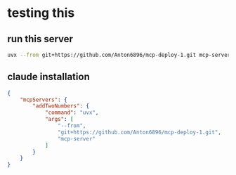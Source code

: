 # testing this

## run this server

```sh
uvx --from git+https://github.com/Anton6896/mcp-deploy-1.git mcp-server
```

## claude installation

```json
{
    "mcpServers": {
        "addTwoNumbers": {
            "command": "uvx",
            "args": [
                "--from",
                "git+https://github.com/Anton6896/mcp-deploy-1.git",
                "mcp-server"
            ]
        }
    }
}
```
